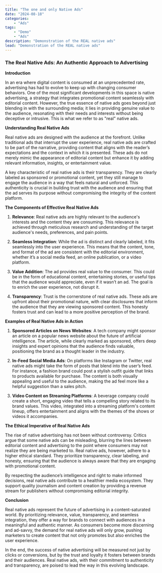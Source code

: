 ```yaml
---
title: "The one and only Native Ads"
date: "2024-08-18"
categories:
    - "Ads"
tags:
    - "Demo"
    - "Ads"
description: "Demonstration of the REAL native ads"
lead: "Demonstration of the REAL native ads"
---
```


### The Real Native Ads: An Authentic Approach to Advertising

**Introduction**

In an era where digital content is consumed at an unprecedented rate, advertising has had to evolve to keep up with changing consumer behaviors. One of the most significant developments in this space is native advertising, a strategy that integrates promotional content seamlessly with editorial content. However, the true essence of native ads goes beyond just blending in with the surrounding media; it lies in providing genuine value to the audience, resonating with their needs and interests without being deceptive or intrusive. This is what we refer to as "real" native ads.

**Understanding Real Native Ads**

Real native ads are designed with the audience at the forefront. Unlike traditional ads that interrupt the user experience, real native ads are crafted to be part of the narrative, providing content that aligns with the reader’s expectations and the context in which it is presented. These ads do not merely mimic the appearance of editorial content but enhance it by adding relevant information, insights, or entertainment value.

A key characteristic of real native ads is their transparency. They are clearly labeled as sponsored or promotional content, yet they still manage to engage the audience in a way that feels natural and unforced. This authenticity is crucial in building trust with the audience and ensuring that the ad serves its purpose without compromising the integrity of the content platform.

**The Components of Effective Real Native Ads**

1. **Relevance**: Real native ads are highly relevant to the audience's interests and the content they are consuming. This relevance is achieved through meticulous research and understanding of the target audience's needs, preferences, and pain points.

2. **Seamless Integration**: While the ad is distinct and clearly labeled, it fits seamlessly into the user experience. This means that the content, tone, and format of the ad are consistent with the editorial environment, whether it’s a social media feed, an online publication, or a video platform.

3. **Value Addition**: The ad provides real value to the consumer. This could be in the form of educational content, entertaining stories, or useful tips that the audience would appreciate, even if it wasn’t an ad. The goal is to enrich the user experience, not disrupt it.

4. **Transparency**: Trust is the cornerstone of real native ads. These ads are upfront about their promotional nature, with clear disclosures that inform the audience that they are viewing sponsored content. This honesty fosters trust and can lead to a more positive perception of the brand.

**Examples of Real Native Ads in Action**

1. **Sponsored Articles on News Websites**: A tech company might sponsor an article on a popular news website about the future of artificial intelligence. The article, while clearly marked as sponsored, offers deep insights and expert opinions that the audience finds valuable, positioning the brand as a thought leader in the industry.

2. **In-Feed Social Media Ads**: On platforms like Instagram or Twitter, real native ads might take the form of posts that blend into the user’s feed. For instance, a fashion brand could post a stylish outfit guide that links to products available for purchase. The content is both visually appealing and useful to the audience, making the ad feel more like a helpful suggestion than a sales pitch.

3. **Video Content on Streaming Platforms**: A beverage company could create a short, engaging video that tells a compelling story related to its brand values. This video, integrated into a streaming platform's content lineup, offers entertainment and aligns with the themes of the shows or videos it accompanies.

**The Ethical Imperative of Real Native Ads**

The rise of native advertising has not been without controversy. Critics argue that some native ads can be misleading, blurring the lines between editorial content and advertising to the point where consumers may not realize they are being marketed to. Real native ads, however, adhere to a higher ethical standard. They prioritize transparency, clear labeling, and honesty, ensuring that the audience is always aware that they are engaging with promotional content.

By respecting the audience’s intelligence and right to make informed decisions, real native ads contribute to a healthier media ecosystem. They support quality journalism and content creation by providing a revenue stream for publishers without compromising editorial integrity.

**Conclusion**

Real native ads represent the future of advertising in a content-saturated world. By prioritizing relevance, value, transparency, and seamless integration, they offer a way for brands to connect with audiences in a meaningful and authentic manner. As consumers become more discerning and ad-savvy, the demand for real native ads will only grow, pushing marketers to create content that not only promotes but also enriches the user experience.

In the end, the success of native advertising will be measured not just by clicks or conversions, but by the trust and loyalty it fosters between brands and their audiences. Real native ads, with their commitment to authenticity and transparency, are poised to lead the way in this evolving landscape.

